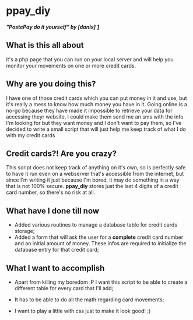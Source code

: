 ppay_diy
========

***"PostePay do it yourself" by [danix] [1]***


What is this all about
-------------------------

it's a php page that you can run on your local server and will help you monitor
your movements on one or more credit cards.

Why are you doing this?
-------------------------

I have one of those credit cards which you can put money in it and use,
but it's really a mess to know how much money you have in it.
Going online is a no-go because they have made it impossible to retrieve
your data for accessing theyr website, I could make them send me an sms
with the info I'm looking for but they want money and I don't want to pay them,
so I've decided to write a small script that will just help me keep track of 
what I do with my credit cards

Credit cards?! Are you crazy?
------------------------------

This script does not keep track of anything on it's own, so is perfectly safe to
have it run even on a webserver that's accessible from the internet, but since
I'm writing it just because I'm bored, it may do something in a way that is not
100% secure.
**ppay_diy** stores just the last 4 digits of a credit card number, so there's no
risk at all.

What have I done till now
-------------------------

* Added various routines to manage a database table for credit cards storage;
* Added a form that will ask the user for a __complete__ credit card number and 
an initial amount of money. These infos are required to initialize the database
entry for that credit card;

What I want to accomplish
-------------------------

* Apart from killing my boredom :P I want this script to be able to create a 
different table for every card that I'll add;
* It has to be able to do all the math regarding card movements;
* I want to play a little with css just to make it look good! ;)




  [1]: http://danixland.net/        "danixland.net"

